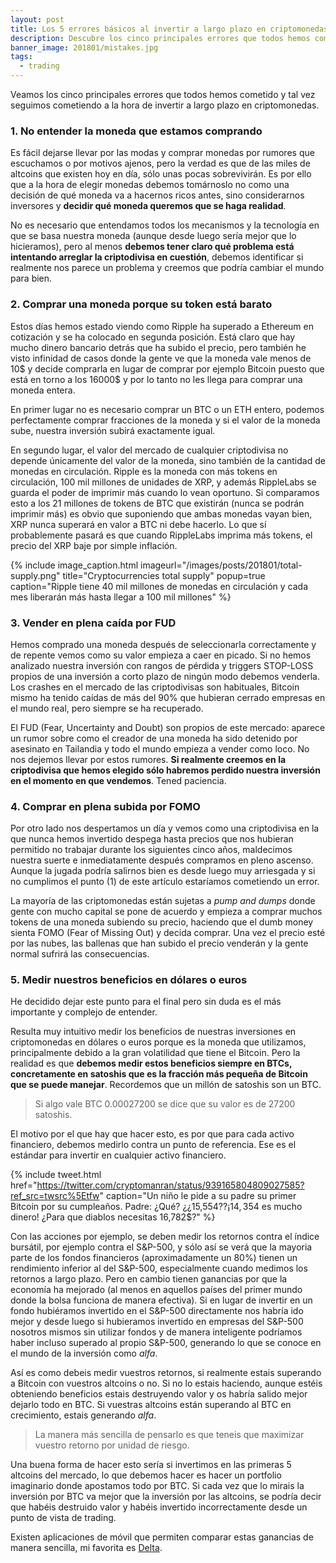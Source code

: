 ```yaml
---
layout: post
title: Los 5 errores básicos al invertir a largo plazo en criptomonedas
description: Descubre los cinco principales errores que todos hemos cometido a la hora de invertir a largo plazo en criptomonedas y cómo evitarlos.
banner_image: 201801/mistakes.jpg
tags:
  - trading
---
```


Veamos los cinco principales errores que todos hemos cometido y tal vez seguimos cometiendo a la hora de invertir a largo plazo en criptomonedas.

<!--more-->

### 1. No entender la moneda que estamos comprando

Es fácil dejarse llevar por las modas y comprar monedas por rumores que escuchamos o por motivos ajenos, pero la verdad es que de las miles de altcoins que existen hoy en día, sólo unas pocas sobrevivirán. Es por ello que a la hora de elegir monedas debemos tomárnoslo no como una decisión de qué moneda va a hacernos ricos antes, sino considerarnos inversores y **decidir qué moneda queremos que se haga realidad**.

No es necesario que entendamos todos los mecanismos y la tecnología en que se basa nuestra moneda (aunque desde luego sería mejor que lo hicieramos), pero al menos **debemos tener claro qué problema está intentando arreglar la criptodivisa en cuestión**, debemos identificar si realmente nos parece un problema y creemos que podría cambiar el mundo para bien.

### 2. Comprar una moneda porque su token está barato

Estos días hemos estado viendo como Ripple ha superado a Ethereum en cotización y se ha colocado en segunda posición. Está claro que hay mucho dinero bancario detrás que ha subido el precio, pero también he visto infinidad de casos donde la gente ve que la moneda vale menos de 10$ y decide comprarla en lugar de comprar por ejemplo Bitcoin puesto que está en torno a los 16000$ y por lo tanto no les llega para comprar una moneda entera.

En primer lugar no es necesario comprar un BTC o un ETH entero, podemos perfectamente comprar fracciones de la moneda y si el valor de la moneda sube, nuestra inversión subirá exactamente igual.

En segundo lugar, el valor del mercado de cualquier criptodivisa no depende únicamente del valor de la moneda, sino también de la cantidad de monedas en circulación. Ripple es la moneda con más tokens en circulación, 100 mil millones de unidades de XRP, y además RippleLabs se guarda el poder de imprimir más cuando lo vean oportuno. Si comparamos esto a los 21 millones de tokens de BTC que existirán (nunca se podrán imprimir más) es obvio que suponiendo que ambas monedas vayan bien, XRP nunca superará en valor a BTC ni debe hacerlo. Lo que sí probablemente pasará es que cuando RippleLabs imprima más tokens, el precio del XRP baje por simple inflación.

{% include image_caption.html imageurl="/images/posts/201801/total-supply.png" title="Cryptocurrencies total supply" popup=true caption="Ripple tiene 40 mil millones de monedas en circulación y cada mes liberarán más hasta llegar a 100 mil millones" %}

### 3. Vender en plena caída por FUD

Hemos comprado una moneda después de seleccionarla correctamente y de repente vemos como su valor empieza a caer en picado. Si no hemos analizado nuestra inversión con rangos de pérdida y triggers STOP-LOSS propios de una inversión a corto plazo de ningún modo debemos venderla. Los crashes en el mercado de las criptodivisas son habituales, Bitcoin mismo ha tenido caídas de más del 90% que hubieran cerrado empresas en el mundo real, pero siempre se ha recuperado. 

El FUD (Fear, Uncertainty and Doubt) son propios de este mercado: aparece un rumor sobre como el creador de una moneda ha sido detenido por asesinato en Tailandia y todo el mundo empieza a vender como loco. No nos dejemos llevar por estos rumores. **Si realmente creemos en la criptodivisa que hemos elegido sólo habremos perdido nuestra inversión en el momento en que vendemos**. Tened paciencia. 

### 4. Comprar en plena subida por FOMO

Por otro lado nos despertamos un día y vemos como una criptodivisa en la que nunca hemos invertido despega hasta precios que nos hubieran permitido no trabajar durante los siguientes cinco años, maldecimos nuestra suerte e inmediatamente después compramos en pleno ascenso. Aunque la jugada podría salirnos bien es desde luego muy arriesgada y si no cumplimos el punto (1) de este artículo estaríamos cometiendo un error.

La mayoría de las criptomonedas están sujetas a *pump and dumps* donde gente con mucho capital se pone de acuerdo y empieza a comprar muchos tokens de una moneda subiendo su precio, haciendo que el dumb money sienta FOMO (Fear of Missing Out) y decida comprar. Una vez el precio esté por las nubes, las ballenas que han subido el precio venderán y la gente normal sufrirá las consecuencias.

### 5. Medir nuestros beneficios en dólares o euros

He decidido dejar este punto para el final pero sin duda es el más importante y complejo de entender.

Resulta muy intuitivo medir los beneficios de nuestras inversiones en criptomonedas en dólares o euros porque es la moneda que utilizamos, principalmente debido a la gran volatilidad que tiene el Bitcoin. Pero la realidad es que **debemos medir estos beneficios siempre en BTCs, concretamente en satoshis que es la fracción más pequeña de Bitcoin que se puede manejar**. Recordemos que un millón de satoshis son un BTC.

> Si algo vale BTC 0.00027200 se dice que su valor es de 27200 satoshis.

El motivo por el que hay que hacer esto, es por que para cada activo financiero, debemos medirlo contra un punto de referencia. Ese es el estándar para invertir en cualquier activo financiero.

{% include tweet.html href="https://twitter.com/cryptomanran/status/939165804809027585?ref_src=twsrc%5Etfw" caption="Un niño le pide a su padre su primer Bitcoin por su cumpleaños. Padre: ¿Qué? ¿¿15,554$?? ¡14,354$ es mucho dinero! ¿Para que diablos necesitas 16,782$?" %}


Con las acciones por ejemplo, se deben medir los retornos contra el índice bursátil, por ejemplo contra el S&P-500, y sólo así se verá que la mayoria parte de los fondos financieros (aproximadamente un 80%) tienen un rendimiento inferior al del S&P-500, especialmente cuando medimos los retornos a largo plazo. Pero en cambio tienen ganancias por que la economía ha mejorado (al menos en aquellos países del primer mundo donde la bolsa funciona de manera efectiva). Si en lugar de invertir en un fondo hubiéramos invertido en el S&P-500 directamente nos habría ido mejor y desde luego si hubieramos invertido en empresas del S&P-500 nosotros mismos sin utilizar fondos y de manera inteligente podríamos haber incluso superado al propio S&P-500, generando lo que se conoce en el mundo de la inversión como *alfa*.

Así es como debeis medir vuestros retornos, si realmente estais superando a Bitcoin con vuestros altcoins o no. Si no lo estais haciendo, aunque estéis obteniendo beneficios estais destruyendo valor y os habría salido mejor dejarlo todo en BTC. Si vuestras altcoins están superando al BTC en crecimiento, estais generando *alfa*.

> La manera más sencilla de pensarlo es que teneis que maximizar vuestro retorno por unidad de riesgo.

Una buena forma de hacer esto sería si invertimos en las primeras 5 altcoins del mercado, lo que debemos hacer es hacer un portfolio imaginario donde apostamos todo por BTC. Si cada vez que lo mirais la inversión por BTC va mejor que la inversión por las altcoins, se podría decir que habéis destruido valor y habéis invertido incorrectamente desde un punto de vista de trading.

Existen aplicaciones de móvil que permiten comparar estas ganancias de manera sencilla, mi favorita es [Delta](https://getdelta.io/).

